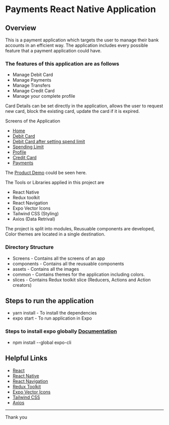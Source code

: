 # Payments React Native Application

## Overview
This is a payment application which targets the user to manage their bank accounts in an efficient way. The application includes every possible feature that a payment application could have.

### The features of this application are as follows
* Manage Debit Card
* Manage Payments
* Manage Transfers
* Manage Credit Card
* Manage your complete profile

Card Details can be set directly in the application, allows the user to request new card, block the existing card, update the card if it is expired.

Screens of the Application
* [Home](https://ibb.co/TMz3zYS)
* [Debit Card](https://ibb.co/9rxc6Mj)
* [Debit Card after setting spend limit](https://ibb.co/HFDcyzB)
* [Spending Limit](https://ibb.co/Ch51WTN)
* [Profile](https://ibb.co/KstbWqh)
* [Credit Card](https://ibb.co/zFw9Qbm)
* [Payments](https://ibb.co/dr41BMZ)

The [Product Demo](https://www.loom.com/share/22488ef2b08c49b1ba622f6df742b54a) could be seen here.

The Tools or Libraries applied in this project are
* React Native
* Redux toolkit
* React Navigation
* Expo Vector Icons
* Tailwind CSS (Styling)
* Axios (Data Retrival)

The project is split into modules, Reusuable components are developed, Color themes are located in a single destination.

### Directory Structure
* Screens - Contains all the screens of an app
* components - Contains all the reusuable components
* assets - Contains all the images
* common - Contains themes for the application including colors.
* slices - Contains Redux toolkit slice (Reducers, Actions and Action creators)

## Steps to run the application
* yarn install - To install the dependencies
* expo start - To run application in Expo

### Steps to install expo globally [Documentation](https://docs.expo.dev/get-started/installation)
* npm install --global expo-cli


## Helpful Links

* [React](https://reactjs.org/docs/getting-started.html)
* [React Native](https://reactnative.dev/docs/getting-started)
* [React Navigation](https://reactnavigation.org/docs/getting-started/)
* [Redux Toolkit](https://redux-toolkit.js.org/introduction/getting-started)
* [Expo Vector Icons](https://docs.expo.dev/guides/icons/)
* [Tailwind CSS](https://tailwindcss.com/docs)
* [Axios](https://www.npmjs.com/package/axios)


- - -
Thank you

